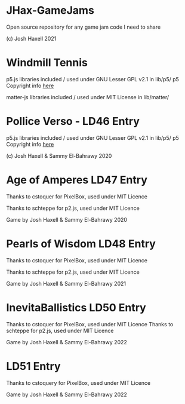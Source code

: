 # JHax-GameJams
Open source repository for any game jam code I need to share

(c) Josh Haxell 2021

# Windmill Tennis

p5.js libraries included / used under GNU Lesser GPL v2.1 in lib/p5/
p5 Copyright info [here](https://p5js.org/copyright.html)

matter-js libraries included / used under MIT License in lib/matter/


# Pollice Verso - LD46 Entry

p5.js libraries included / used under GNU Lesser GPL v2.1 in lib/p5/
p5 Copyright info [here](https://p5js.org/copyright.html)

(c) Josh Haxell & Sammy El-Bahrawy 2020

# Age of Amperes LD47 Entry

Thanks to cstoquer for PixelBox, used under MIT Licence

Thanks to schteppe for p2.js, used under MIT Licence

Game by Josh Haxell & Sammy El-Bahrawy 2020

# Pearls of Wisdom LD48 Entry

Thanks to cstoquer for PixelBox, used under MIT Licence

Thanks to schteppe for p2.js, used under MIT Licence

Game by Josh Haxell & Sammy El-Bahrawy 2021

# InevitaBallistics LD50 Entry

Thanks to cstoquer for PixelBox, used under MIT Licence
Thanks to schteppe for p2.js, used under MIT Licence

Game by Josh Haxell & Sammy El-Bahrawy 2022


# LD51 Entry

Thanks to cstoquery for PixelBox, used under MIT Licence

Game by Josh Haxell & Sammy El-Bahrawy 2022
